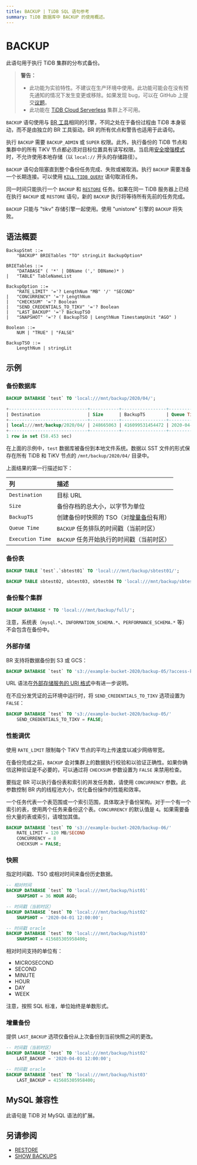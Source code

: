 ```yaml
---
title: BACKUP | TiDB SQL 语句参考
summary: TiDB 数据库中 BACKUP 的使用概述。
---
```


# BACKUP

此语句用于执行 TiDB 集群的分布式备份。

> **警告：**
>
> - 此功能为实验特性。不建议在生产环境中使用。此功能可能会在没有预先通知的情况下发生变更或移除。如果发现 bug，可以在 GitHub 上提交[议题](https://github.com/pingcap/tidb/issues)。
> - 此功能在 [TiDB Cloud Serverless](https://docs.pingcap.com/tidbcloud/select-cluster-tier#tidb-cloud-serverless) 集群上不可用。

`BACKUP` 语句使用与 [BR 工具](https://docs.pingcap.com/tidb/stable/backup-and-restore-overview)相同的引擎，不同之处在于备份过程由 TiDB 本身驱动，而不是由独立的 BR 工具驱动。BR 的所有优点和警告也适用于此语句。

执行 `BACKUP` 需要 `BACKUP_ADMIN` 或 `SUPER` 权限。此外，执行备份的 TiDB 节点和集群中的所有 TiKV 节点都必须对目标位置具有读写权限。当启用[安全增强模式](/system-variables.md#tidb_enable_enhanced_security)时，不允许使用本地存储（以 `local://` 开头的存储路径）。

`BACKUP` 语句会阻塞直到整个备份任务完成、失败或被取消。执行 `BACKUP` 需要准备一个长期连接。可以使用 [`KILL TIDB QUERY`](/sql-statements/sql-statement-kill.md) 语句取消任务。

同一时间只能执行一个 `BACKUP` 和 [`RESTORE`](/sql-statements/sql-statement-restore.md) 任务。如果在同一 TiDB 服务器上已经在执行 `BACKUP` 或 `RESTORE` 语句，新的 `BACKUP` 执行将等待所有先前的任务完成。

`BACKUP` 只能与 "tikv" 存储引擎一起使用。使用 "unistore" 引擎的 `BACKUP` 将失败。

## 语法概要

```ebnf+diagram
BackupStmt ::=
    "BACKUP" BRIETables "TO" stringLit BackupOption*

BRIETables ::=
    "DATABASE" ( '*' | DBName (',' DBName)* )
|   "TABLE" TableNameList

BackupOption ::=
    "RATE_LIMIT" '='? LengthNum "MB" '/' "SECOND"
|   "CONCURRENCY" '='? LengthNum
|   "CHECKSUM" '='? Boolean
|   "SEND_CREDENTIALS_TO_TIKV" '='? Boolean
|   "LAST_BACKUP" '='? BackupTSO
|   "SNAPSHOT" '='? ( BackupTSO | LengthNum TimestampUnit "AGO" )

Boolean ::=
    NUM | "TRUE" | "FALSE"

BackupTSO ::=
    LengthNum | stringLit
```

## 示例

### 备份数据库


```sql
BACKUP DATABASE `test` TO 'local:///mnt/backup/2020/04/';
```

```sql
+------------------------------+-----------+-----------------+---------------------+---------------------+
| Destination                  | Size      | BackupTS        | Queue Time          | Execution Time      |
+------------------------------+-----------+-----------------+---------------------+---------------------+
| local:///mnt/backup/2020/04/ | 248665063 | 416099531454472 | 2020-04-12 23:09:48 | 2020-04-12 23:09:48 |
+------------------------------+-----------+-----------------+---------------------+---------------------+
1 row in set (58.453 sec)
```

在上面的示例中，`test` 数据库被备份到本地文件系统。数据以 SST 文件的形式保存在所有 TiDB 和 TiKV 节点的 `/mnt/backup/2020/04/` 目录中。

上面结果的第一行描述如下：

| 列 | 描述 |
| :-------- | :--------- |
| `Destination` | 目标 URL |
| `Size` | 备份存档的总大小，以字节为单位 |
| `BackupTS` | 创建备份时快照的 TSO（对[增量备份](#增量备份)有用） |
| `Queue Time` | `BACKUP` 任务排队的时间戳（当前时区） |
| `Execution Time` | `BACKUP` 任务开始执行的时间戳（当前时区） |

### 备份表


```sql
BACKUP TABLE `test`.`sbtest01` TO 'local:///mnt/backup/sbtest01/';
```


```sql
BACKUP TABLE sbtest02, sbtest03, sbtest04 TO 'local:///mnt/backup/sbtest/';
```

### 备份整个集群


```sql
BACKUP DATABASE * TO 'local:///mnt/backup/full/';
```

注意，系统表（`mysql.*`、`INFORMATION_SCHEMA.*`、`PERFORMANCE_SCHEMA.*` 等）不会包含在备份中。

### 外部存储

BR 支持将数据备份到 S3 或 GCS：


```sql
BACKUP DATABASE `test` TO 's3://example-bucket-2020/backup-05/?access-key={YOUR_ACCESS_KEY}&secret-access-key={YOUR_SECRET_KEY}';
```

URL 语法在[外部存储服务的 URI 格式](/external-storage-uri.md)中有进一步说明。

在不应分发凭证的云环境中运行时，将 `SEND_CREDENTIALS_TO_TIKV` 选项设置为 `FALSE`：


```sql
BACKUP DATABASE `test` TO 's3://example-bucket-2020/backup-05/'
    SEND_CREDENTIALS_TO_TIKV = FALSE;
```

### 性能调优

使用 `RATE_LIMIT` 限制每个 TiKV 节点的平均上传速度以减少网络带宽。

在备份完成之前，`BACKUP` 会对集群上的数据执行校验和以验证正确性。如果你确信这种验证是不必要的，可以通过将 `CHECKSUM` 参数设置为 `FALSE` 来禁用检查。

要指定 BR 可以执行备份表和索引的并发任务数，请使用 `CONCURRENCY` 参数。此参数控制 BR 内的线程池大小，优化备份操作的性能和效率。

一个任务代表一个表范围或一个索引范围，具体取决于备份架构。对于一个有一个索引的表，使用两个任务来备份这个表。`CONCURRENCY` 的默认值是 `4`。如果需要备份大量的表或索引，请增加其值。


```sql
BACKUP DATABASE `test` TO 's3://example-bucket-2020/backup-06/'
    RATE_LIMIT = 120 MB/SECOND
    CONCURRENCY = 8
    CHECKSUM = FALSE;
```

### 快照

指定时间戳、TSO 或相对时间来备份历史数据。


```sql
-- 相对时间
BACKUP DATABASE `test` TO 'local:///mnt/backup/hist01'
    SNAPSHOT = 36 HOUR AGO;

-- 时间戳（当前时区）
BACKUP DATABASE `test` TO 'local:///mnt/backup/hist02'
    SNAPSHOT = '2020-04-01 12:00:00';

-- 时间戳 oracle
BACKUP DATABASE `test` TO 'local:///mnt/backup/hist03'
    SNAPSHOT = 415685305958400;
```

相对时间支持的单位有：

* MICROSECOND
* SECOND
* MINUTE
* HOUR
* DAY
* WEEK

注意，按照 SQL 标准，单位始终是单数形式。

### 增量备份

提供 `LAST_BACKUP` 选项仅备份从上次备份到当前快照之间的更改。


```sql
-- 时间戳（当前时区）
BACKUP DATABASE `test` TO 'local:///mnt/backup/hist02'
    LAST_BACKUP = '2020-04-01 12:00:00';

-- 时间戳 oracle
BACKUP DATABASE `test` TO 'local:///mnt/backup/hist03'
    LAST_BACKUP = 415685305958400;
```

## MySQL 兼容性

此语句是 TiDB 对 MySQL 语法的扩展。

## 另请参阅

* [RESTORE](/sql-statements/sql-statement-restore.md)
* [SHOW BACKUPS](/sql-statements/sql-statement-show-backups.md)
